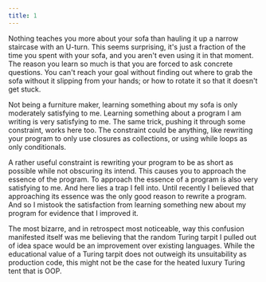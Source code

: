 ```yaml
---
title: 1
---
```

Nothing teaches you more about your sofa than hauling it up a narrow staircase with an U-turn. This seems surprising, it's just a fraction of the time you spent with your sofa, and you aren't even using it in that moment. The reason you learn so much is that you are forced to ask concrete questions. You can't reach your goal without finding out where to grab the sofa without it slipping from your hands; or how to rotate it so that it doesn't get stuck.

Not being a furniture maker, learning something about my sofa is only moderately satisfying to me. Learning something about a program I am writing is very satisfying to me. The same trick, pushing it through some constraint, works here too. The constraint could be anything, like rewriting your program to only use closures as collections, or using while loops as only conditionals.

A rather useful constraint is rewriting your program to be as short as possible while not obscuring its intend. This causes you to approach the essence of the program. To approach the essence of a program is also very satisfying to me. And here lies a trap I fell into. Until recently I believed that approaching its essence was the only good reason to rewrite a program. And so I mistook the satisfaction from learning something new about my program for evidence that I improved it.

The most bizarre, and in retrospect most noticeable, way this confusion manifested itself was me believing that the random Turing tarpit I pulled out of idea space would be an improvement over existing languages. While the educational value of a Turing tarpit does not outweigh its unsuitability as production code, this might not be the case for the heated luxury Turing tent that is OOP.